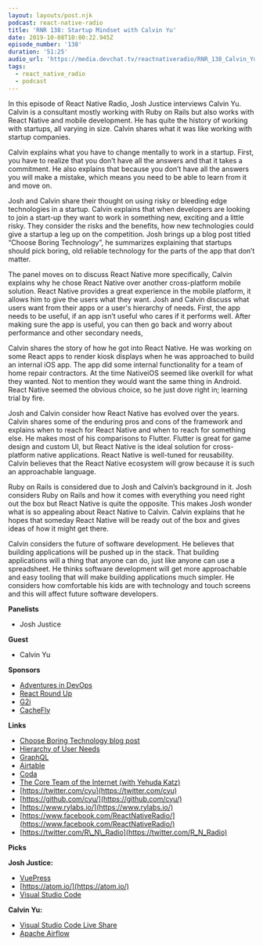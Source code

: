 ```yaml
---
layout: layouts/post.njk
podcast: react-native-radio
title: 'RNR 138: Startup Mindset with Calvin Yu'
date: 2019-10-08T10:00:22.945Z
episode_number: '138'
duration: '51:25'
audio_url: 'https://media.devchat.tv/reactnativeradio/RNR_138_Calvin_Yu.mp3'
tags:
  - react_native_radio
  - podcast
---
```

In this episode of React Native Radio, Josh Justice interviews Calvin Yu. Calvin is a consultant mostly working with Ruby on Rails but also works with React Native and mobile development. He has quite the history of working with startups, all varying in size. Calvin shares what it was like working with startup companies. 

Calvin explains what you have to change mentally to work in a startup. First, you have to realize that you don’t have all the answers and that it takes a commitment. He also explains that because you don’t have all the answers you will make a mistake, which means you need to be able to learn from it and move on. 

Josh and Calvin share their thought on using risky or bleeding edge technologies in a startup. Calvin explains that when developers are looking to join a start-up they want to work in something new, exciting and a little risky. They consider the risks and the benefits, how new technologies could give a startup a leg up on the competition. Josh brings up a blog post titled “Choose Boring Technology”, he summarizes explaining that startups should pick boring, old reliable technology for the parts of the app that don’t matter.

The panel moves on to discuss React Native more specifically, Calvin explains why he chose React Native over another cross-platform mobile solution. React Native provides a great experience in the mobile platform, it allows him to give the users what they want. Josh and Calvin discuss what users want from their apps or a user's hierarchy of needs. First, the app needs to be useful, if an app isn’t useful who cares if it performs well. After making sure the app is useful, you can then go back and worry about performance and other secondary needs, 

Calvin shares the story of how he got into React Native. He was working on some React apps to render kiosk displays when he was approached to build an internal iOS app. The app did some internal functionality for a team of home repair contractors. At the time NativeiOS seemed like overkill for what they wanted. Not to mention they would want the same thing in Android. React Native seemed the obvious choice, so he just dove right in; learning trial by fire. 

Josh and Calvin consider how React Native has evolved over the years. Calvin shares some of the enduring pros and cons of the framework and explains when to reach for React Native and when to reach for something else. He makes most of his comparisons to Flutter. Flutter is great for game design and custom UI, but React Native is the ideal solution for cross-platform native applications. React Native is well-tuned for reusability. Calvin believes that the React Native ecosystem will grow because it is such an approachable language. 

Ruby on Rails is considered due to Josh and Calvin’s background in it. Josh considers  Ruby on Rails and how it comes with everything you need right out the box but React Native is quite the opposite. This makes Josh wonder what is so appealing about React Native to Calvin. Calvin explains that he hopes that someday React Native will be ready out of the box and gives ideas of how it might get there.

Calvin considers the future of software development. He believes that building applications will be pushed up in the stack. That building applications will a thing that anyone can do, just like anyone can use a spreadsheet. He thinks software development will get more approachable and easy tooling that will make building applications much simpler. He considers how comfortable his kids are with technology and touch screens and this will affect future software developers.  


**Panelists**

- Josh Justice

**Guest**

- Calvin Yu

**Sponsors**

- [Adventures in DevOps](https://devchat.tv/adventures-in-devops/)
- [React Round Up](https://devchat.tv/react-round-up/)
- [G2i](https://www.g2i.co/?utm_source=React_Native_Radio&amp;utm_medium=Podcast)
- [CacheFly](https://www.cachefly.com/)

**Links**

- [Choose Boring Technology blog post](https://mcfunley.com/choose-boring-technology)
- [Hierarchy of User Needs](https://www.nngroup.com/articles/theory-user-delight/)
- [GraphQL](https://graphql.org/)
- [Airtable](https://airtable.com/)
- [Coda](https://coda.io/)
- [The Core Team of the Internet (with Yehuda Katz)](https://copypasterepeat.simplecast.com/episodes/4460c8fc-4ac299bb)
- [https://twitter.com/cyu](https://twitter.com/cyu)
- [https://github.com/cyu/](https://github.com/cyu/)
- [https://www.rylabs.io/](https://www.rylabs.io/)
- [https://www.facebook.com/ReactNativeRadio/](https://www.facebook.com/ReactNativeRadio/)
- [https://twitter.com/R\_N\_Radio](https://twitter.com/R_N_Radio)

**Picks**

**Josh Justice:**

- [VuePress](https://vuepress.vuejs.org/)
- [https://atom.io/](https://atom.io/)
- [Visual Studio Code](https://code.visualstudio.com/)

**Calvin Yu:**

- [Visual Studio Code Live Share](https://marketplace.visualstudio.com/items?itemName=MS-vsliveshare.vsliveshare-pack)
- [Apache Airflow](https://airflow.apache.org/)
